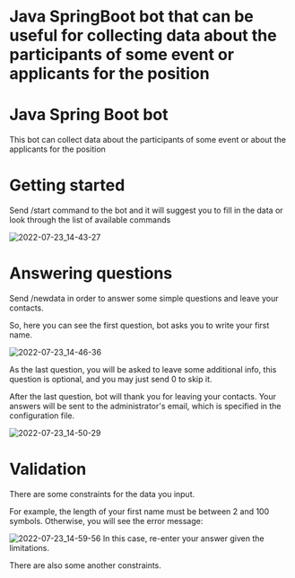 Java SpringBoot bot that can be useful for collecting data about the participants of some event or applicants for the position 
=======
# Java Spring Boot bot
This bot can collect data about the participants of some event or about the applicants for the position

# Getting started
Send /start command to the bot and it will suggest you to fill in the data or look through the list of available commands

![2022-07-23_14-43-27](https://user-images.githubusercontent.com/81825828/180601852-093291e5-6b9a-4190-b06d-68838d2ce0e3.png)

# Answering questions
Send /newdata in order to answer some simple questions and leave your contacts.

So, here you can see the first question, bot asks you to write your first name.

![2022-07-23_14-46-36](https://user-images.githubusercontent.com/81825828/180601924-e78b1b90-0c8e-42c9-8ced-9cf2d450cd0f.png)

As the last question, you will be asked to leave some additional info, this question is optional, and you may just send 0 to skip it.

After the last question, bot will thank you for leaving your contacts.
Your answers will be sent to the administrator's email, which is specified in the configuration file.

![2022-07-23_14-50-29](https://user-images.githubusercontent.com/81825828/180602033-0a041d69-9f66-4f03-8b1f-86f2a190818a.png)

# Validation
There are some constraints for the data you input.

For example, the length of your first name must be between 2 and 100 symbols. Otherwise, you will see the error message:

![2022-07-23_14-59-56](https://user-images.githubusercontent.com/81825828/180602537-537ab119-a335-49e0-bf7e-bf015058feb4.png)
In this case, re-enter your answer given the limitations.

There are also some another constraints.
